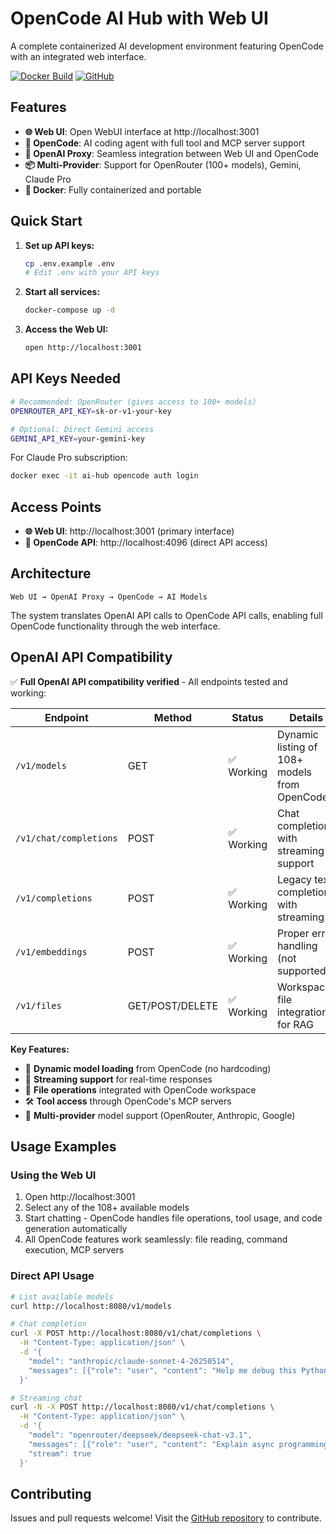 # OpenCode AI Hub with Web UI

A complete containerized AI development environment featuring OpenCode with an integrated web interface.

[![Docker Build](https://github.com/jkaraskiewicz/ai-hub/actions/workflows/docker-build.yml/badge.svg)](https://github.com/jkaraskiewicz/ai-hub/actions/workflows/docker-build.yml)
[![GitHub](https://img.shields.io/badge/GitHub-jkaraskiewicz%2Fai--hub-blue)](https://github.com/jkaraskiewicz/ai-hub)

## Features

- **🌐 Web UI**: Open WebUI interface at http://localhost:3001
- **🤖 OpenCode**: AI coding agent with full tool and MCP server support
- **🔌 OpenAI Proxy**: Seamless integration between Web UI and OpenCode
- **📦 Multi-Provider**: Support for OpenRouter (100+ models), Gemini, Claude Pro
- **🐳 Docker**: Fully containerized and portable

## Quick Start

1. **Set up API keys:**
   ```bash
   cp .env.example .env
   # Edit .env with your API keys
   ```

2. **Start all services:**
   ```bash
   docker-compose up -d
   ```

3. **Access the Web UI:**
   ```bash
   open http://localhost:3001
   ```

## API Keys Needed

```bash
# Recommended: OpenRouter (gives access to 100+ models)
OPENROUTER_API_KEY=sk-or-v1-your-key

# Optional: Direct Gemini access
GEMINI_API_KEY=your-gemini-key
```

For Claude Pro subscription:
```bash
docker exec -it ai-hub opencode auth login
```

## Access Points

- **🌐 Web UI**: http://localhost:3001 (primary interface)
- **🔌 OpenCode API**: http://localhost:4096 (direct API access)

## Architecture

```
Web UI → OpenAI Proxy → OpenCode → AI Models
```

The system translates OpenAI API calls to OpenCode API calls, enabling full OpenCode functionality through the web interface.

## OpenAI API Compatibility

✅ **Full OpenAI API compatibility verified** - All endpoints tested and working:

| Endpoint | Method | Status | Details |
|----------|---------|--------|---------|
| `/v1/models` | GET | ✅ Working | Dynamic listing of 108+ models from OpenCode |
| `/v1/chat/completions` | POST | ✅ Working | Chat completions with streaming support |
| `/v1/completions` | POST | ✅ Working | Legacy text completions with streaming |
| `/v1/embeddings` | POST | ✅ Working | Proper error handling (not supported) |
| `/v1/files` | GET/POST/DELETE | ✅ Working | Workspace file integration for RAG |

**Key Features:**
- 🔄 **Dynamic model loading** from OpenCode (no hardcoding)
- 📡 **Streaming support** for real-time responses
- 📁 **File operations** integrated with OpenCode workspace
- 🛠️ **Tool access** through OpenCode's MCP servers
- 🎯 **Multi-provider** model support (OpenRouter, Anthropic, Google)

## Usage Examples

### Using the Web UI

1. Open http://localhost:3001
2. Select any of the 108+ available models
3. Start chatting - OpenCode handles file operations, tool usage, and code generation automatically
4. All OpenCode features work seamlessly: file reading, command execution, MCP servers

### Direct API Usage

```bash
# List available models
curl http://localhost:8080/v1/models

# Chat completion
curl -X POST http://localhost:8080/v1/chat/completions \
  -H "Content-Type: application/json" \
  -d '{
    "model": "anthropic/claude-sonnet-4-20250514",
    "messages": [{"role": "user", "content": "Help me debug this Python code"}]
  }'

# Streaming chat
curl -N -X POST http://localhost:8080/v1/chat/completions \
  -H "Content-Type: application/json" \
  -d '{
    "model": "openrouter/deepseek/deepseek-chat-v3.1",
    "messages": [{"role": "user", "content": "Explain async programming"}],
    "stream": true
  }'
```

## Contributing

Issues and pull requests welcome! Visit the [GitHub repository](https://github.com/jkaraskiewicz/ai-hub) to contribute.